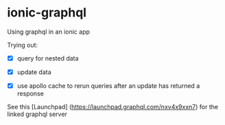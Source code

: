# ionic-graphql
Using graphql in an ionic app

Trying out:
  - [x] query for nested data
  - [x] update data
  - [x] use apollo cache to rerun queries after an update has returned a response


See this [Launchpad] (https://launchpad.graphql.com/nxv4x9xxn7) for the linked graphql server
